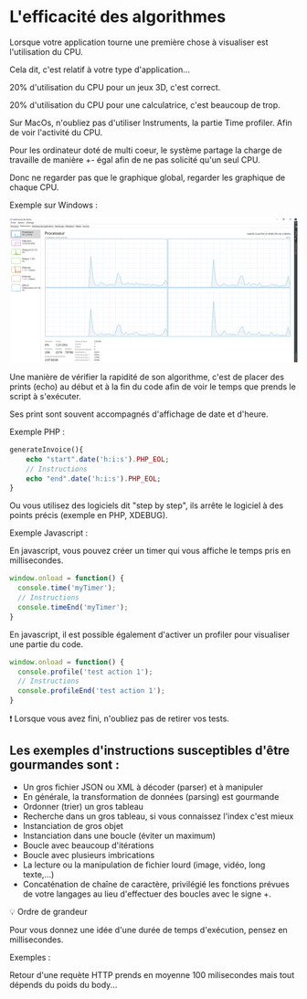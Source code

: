 # L'efficacité des algorithmes

Lorsque votre application tourne une première chose à visualiser est l'utilisation du CPU.

Cela dit, c'est relatif à votre type d'application...

20% d'utilisation du CPU pour un jeux 3D, c'est correct.

20% d'utilisation du CPU pour une calculatrice, c'est beaucoup de trop.

Sur MacOs, n'oubliez pas d'utiliser Instruments, la partie Time profiler. Afin de voir l'activité du CPU.

Pour les ordinateur doté de multi coeur, le système partage la charge de travaille de manière +- égal afin de ne pas solicité qu'un seul CPU.

Donc ne regarder pas que le graphique global, regarder les graphique de chaque CPU.

Exemple sur Windows :

![cover](./Images/cpu.PNG) 


Une manière de vérifier la rapidité de son algorithme, c'est de placer des prints (echo) au début et à la fin du code afin de voir le temps que prends le script à s'exécuter.

Ses print sont souvent accompagnés d'affichage de date et d'heure.

Exemple PHP :

````php
generateInvoice(){
    echo "start".date('h:i:s').PHP_EOL;
    // Instructions
    echo "end".date('h:i:s').PHP_EOL;
}
````

Ou vous utilisez des logiciels dit "step by step", ils arrête le logiciel à des points précis (exemple en PHP, XDEBUG).


Exemple Javascript :

En javascript, vous pouvez créer un timer qui vous affiche le temps pris en millisecondes.

````javascript
window.onload = function() {
  console.time('myTimer');
  // Instructions
  console.timeEnd('myTimer');
}
````


En javascript, il est possible également d'activer un profiler pour visualiser une partie du code.

````javascript
window.onload = function() {
  console.profile('test action 1');
  // Instructions
  console.profileEnd('test action 1');
}
````


:exclamation: Lorsque vous avez fini, n'oubliez pas de retirer vos tests.

## Les exemples d'instructions susceptibles d'être gourmandes sont : 

- Un gros fichier JSON ou XML à décoder (parser) et à manipuler
- En générale, la transformation de données (parsing) est gourmande
- Ordonner (trier) un gros tableau
- Recherche dans un gros tableau, si vous connaissez l'index c'est mieux
- Instanciation de gros objet
- Instanciation dans une boucle (éviter un maximum)
- Boucle avec beaucoup d'itérations
- Boucle avec plusieurs imbrications
- La lecture ou la manipulation de fichier lourd (image, vidéo, long texte,...)
- Concaténation de chaîne de caractère, privilégié les fonctions prévues de votre langages au lieu d'effectuer des boucles avec le signe +.

:bulb: Ordre de grandeur

Pour vous donnez une idée d'une durée de temps d'exécution, pensez en millisecondes.

Exemples :

Retour d'une requète HTTP prends en moyenne 100 milisecondes mais tout dépends du poids du body...






